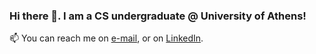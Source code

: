 ### Hi there 👋. I am a CS undergraduate @ University of Athens!  

:mailbox: You can reach me on [e-mail](mailto:solegnaps@gmail.com), or on [LinkedIn](https://www.linkedin.com/in/angelos-poulis-02b7351b0/).


<!--
junior (3<sup>rd</sup> year)
**angelosps/angelosps** is a ✨ _special_ ✨ repository because its `README.md` (this file) appears on your GitHub profile.

Here are some ideas to get you started:

- 🔭 I’m currently working on ...
- 🌱 I’m currently learning ...
- 👯 I’m looking to collaborate on ...
- 🤔 I’m looking for help with ...
- 💬 Ask me about ...
- 📫 How to reach me: ...
- 😄 Pronouns: ...
- ⚡ Fun fact: ...
-->

